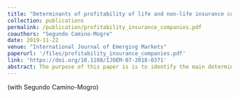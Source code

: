```yaml
---
title: "Determinants of profitability of life and non-life insurance companies: evidence from Ecuador"
collection: publications
permalink: /publication/profitability_insurance_companies.pdf
coauthors: "Segundo Camino-Mogro"
date: 2019-11-22
venue: "International Journal of Emerging Markets"
paperurl: '/files/profitability_insurance_companies.pdf'
link: 'https://doi.org/10.1108/IJOEM-07-2018-0371'
abstract: The purpose of this paper is is to identify the main determinants of insurance profitability on life and non-life segments to obtain which variables affect in each market of the Ecuadorian insurance sector. Using a large panel data set with financial information from 2001 to 2017 we estimate the determinants through a panel corrected standard errors regression. We find that net premiums, technical reserves, capital ratio and score efficiency are micro-determinants in the life insurance sector, whereas in the non-life sector, the micro-determinants include also claim levels and liquidity ratios; moreover, we find that HHI is a determinant of profitability only in the life insurance sector. Among the macro determinants set, we find that the interest rate has also a significant impact both in the life and non-life insurance segments.
---
```


(with Segundo Camino-Mogro)